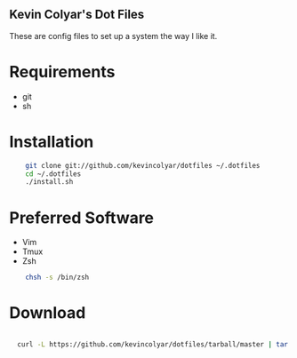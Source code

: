 Kevin Colyar's Dot Files
------------------------

These are config files to set up a system the way I like it.

Requirements
============

* git
* sh

Installation
============

```sh
    git clone git://github.com/kevincolyar/dotfiles ~/.dotfiles
    cd ~/.dotfiles
    ./install.sh
```


Preferred Software
==================

* Vim
* Tmux
* Zsh

```sh
    chsh -s /bin/zsh
```


Download
===========
```sh

  curl -L https://github.com/kevincolyar/dotfiles/tarball/master | tar zx

```
